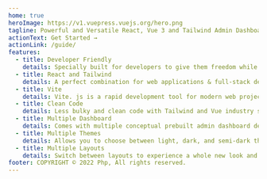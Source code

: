 ```yaml
---
home: true
heroImage: https://v1.vuepress.vuejs.org/hero.png
tagline: Powerful and Versatile React, Vue 3 and Tailwind Admin Dashboard
actionText: Get Started →
actionLink: /guide/
features:
  - title: Developer Friendly
    details: Specially built for developers to give them freedom while coding.
  - title: React and Tailwind
    details: A perfect combination for web applications & full-stack development.
  - title: Vite
    details: Vite. js is a rapid development tool for modern web projects.
  - title: Clean Code
    details: Less bulky and clean code with Tailwind and Vue industry standards.
  - title: Multiple Dashboard
    details: Comes with multiple conceptual prebuilt admin dashboard demos.
  - title: Multiple Themes
    details: Allows you to choose between light, dark, and semi-dark themes.
  - title: Multiple Layouts
    details: Switch between layouts to experience a whole new look and feel.
footer: COPYRIGHT © 2022 Php, All rights reserved.
---
```

